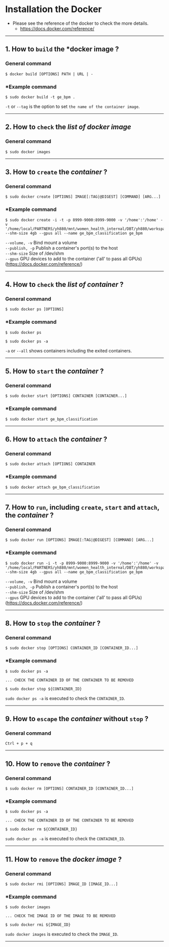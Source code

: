 # Installation the Docker 
- Please see the reference of the docker to check the more details. 
  - https://docs.docker.com/reference/

---
## 1. How to `build` the ***docker image** ?

### General command
```
$ docker build [OPTIONS] PATH | URL | -
```

### *Example command
```
$ sudo docker build -t ge_bpm .
```
`-t` or `--tag` is the option to set `the name of the container image`.

---
## 2. How to `check` the ***list of docker image***  

### General command
```
$ sudo docker images 
```

---
## 3. How to `create` the ***container*** ?

### General command
```
$ sudo docker create [OPTIONS] IMAGE[:TAG|@DIGEST] [COMMAND] [ARG...]
```

### *Example command
```
$ sudo docker create -i -t -p 8999-9000:8999-9000 -v '/home':'/home' -v '/home/local/PARTNERS/yh880/mnt/women_health_internal/DBT/yh880/workspace':'/workspace' --shm-size 4gb --gpus all --name ge_bpm_classification ge_bpm
```

`--volume, -v` Bind mount a volume \
`--publish, -p` Publish a container's port(s) to the host \
`--shm-size` Size of /dev/shm \
`--gpus` GPU devices to add to the container ('all' to pass all GPUs)\
(https://docs.docker.com/reference/)

---
## 4. How to `check` the ***list of container*** ?

### General command
```
$ sudo docker ps [OPTIONS]
```

### *Example command
```
$ sudo docker ps
```
```
$ sudo docker ps -a
```
`-a` or `--all` shows containers including the exited containers.

---
## 5. How to `start` the ***container*** ?

### General command
```
$ sudo docker start [OPTIONS] CONTAINER [CONTAINER...]
```

### *Example command
```
$ sudo docker start ge_bpm_classification
```

---
## 6. How to `attach` the ***container*** ?

### General command
```
$ sudo docker attach [OPTIONS] CONTAINER
```

### *Example command
```
$ sudo docker attach ge_bpm_classification
```

---
## 7. How to `run`, including `create`, `start` and `attach`, the ***container*** ?

### General command
```
$ sudo docker run [OPTIONS] IMAGE[:TAG|@DIGEST] [COMMAND] [ARG...]
```

### *Example command
```
$ sudo docker run -i -t -p 8999-9000:8999-9000 -v '/home':'/home' -v '/home/local/PARTNERS/yh880/mnt/women_health_internal/DBT/yh880/workspace':'/workspace' --shm-size 4gb --gpus all --name ge_bpm_classification ge_bpm
```
`--volume, -v` Bind mount a volume \
`--publish, -p` Publish a container's port(s) to the host \
`--shm-size` Size of /dev/shm \
`--gpus` GPU devices to add to the container ('all' to pass all GPUs)\
(https://docs.docker.com/reference/)

---
## 8. How to `stop` the ***container*** ?

### General command
```
$ sudo docker stop [OPTIONS] CONTAINER_ID [CONTAINER_ID...] 
```
### *Example command
```
$ sudo docker ps -a

... CHECK THE CONTAINER ID OF THE CONTAINER TO BE REMOVED

$ sudo docker stop ${CONTAINER_ID}
```
`sudo docker ps -a` is executed to check the `CONTAINER_ID`.

---
## 9. How to `escape` the ***container*** without `stop` ?

### General command
```
Ctrl + p + q 
```

---
## 10. How to `remove` the ***container*** ?

### General command
```
$ sudo docker rm [OPTIONS] CONTAINER_ID [CONTAINER_ID...] 
```
### *Example command
```
$ sudo docker ps -a

... CHECK THE CONTAINER ID OF THE CONTAINER TO BE REMOVED

$ sudo docker rm ${CONTAINER_ID}
```
`sudo docker ps -a` is executed to check the `CONTAINER_ID`.

---
## 11. How to `remove` the ***docker image*** ?

### General command
```
$ sudo docker rmi [OPTIONS] IMAGE_ID [IMAGE_ID...] 
```
### *Example command
```
$ sudo docker images

... CHECK THE IMAGE ID OF THE IMAGE TO BE REMOVED

$ sudo docker rmi ${IMAGE_ID}
```
`sudo docker images` is executed to check the `IMAGE_ID`.

---